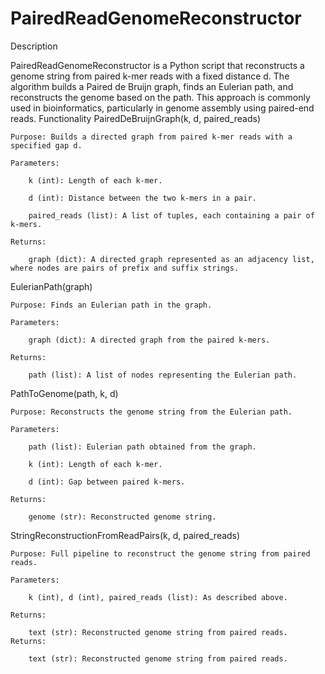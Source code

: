 # PairedReadGenomeReconstructor

Description

PairedReadGenomeReconstructor is a Python script that reconstructs a genome string from paired k-mer reads with a fixed distance d. The algorithm builds a Paired de Bruijn graph, finds an Eulerian path, and reconstructs the genome based on the path. This approach is commonly used in bioinformatics, particularly in genome assembly using paired-end reads.
Functionality
PairedDeBruijnGraph(k, d, paired_reads)

    Purpose: Builds a directed graph from paired k-mer reads with a specified gap d.

    Parameters:

        k (int): Length of each k-mer.

        d (int): Distance between the two k-mers in a pair.

        paired_reads (list): A list of tuples, each containing a pair of k-mers.

    Returns:

        graph (dict): A directed graph represented as an adjacency list, where nodes are pairs of prefix and suffix strings.

EulerianPath(graph)

    Purpose: Finds an Eulerian path in the graph.

    Parameters:

        graph (dict): A directed graph from the paired k-mers.

    Returns:

        path (list): A list of nodes representing the Eulerian path.

PathToGenome(path, k, d)

    Purpose: Reconstructs the genome string from the Eulerian path.

    Parameters:

        path (list): Eulerian path obtained from the graph.

        k (int): Length of each k-mer.

        d (int): Gap between paired k-mers.

    Returns:

        genome (str): Reconstructed genome string.

StringReconstructionFromReadPairs(k, d, paired_reads)

    Purpose: Full pipeline to reconstruct the genome string from paired reads.

    Parameters:

        k (int), d (int), paired_reads (list): As described above.

    Returns:

        text (str): Reconstructed genome string from paired reads.
    Returns:

        text (str): Reconstructed genome string from paired reads.
